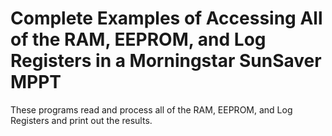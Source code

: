 # Complete Examples of Accessing All of the RAM, EEPROM, and Log Registers in a Morningstar SunSaver MPPT

These programs read and process all of the RAM, EEPROM, and Log Registers and print out the results.
